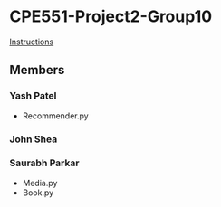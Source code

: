 # CPE551-Project2-Group10

[Instructions](./Project-2.pdf)

## Members 

### Yash Patel  
- Recommender.py


### John Shea


### Saurabh Parkar
- Media.py 
- Book.py